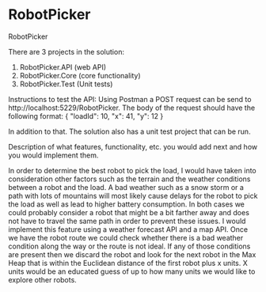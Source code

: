 # RobotPicker
RobotPicker

There are 3 projects in the solution:
1. RobotPicker.API (web API)
2. RobotPicker.Core (core functionality)
3. RobotPicker.Test (Unit tests)

Instructions to test the API:
Using Postman a POST request can be send to http://localhost:5229/RobotPicker. The body of the request should have the following format:
{
  "loadId": 10,
  "x": 41,
  "y": 12
}

In addition to that. The solution also has a unit test project that can be run.

Description of what features, functionality, etc. you would add next and how you would implement them.

In order to determine the best robot to pick the load, I would have taken into consideration other factors such as the terrain and the weather conditions between a robot and the load. A bad weather such as a snow storm or a path with lots of mountains will most likely cause delays for the robot to pick the load as well as lead to higher battery consumption. In both cases we could probably consider a robot that might be a bit farther away and does not have to travel the same path in order to prevent these issues. I would implement this feature using a weather forecast API and a map API. Once we have the robot route we could check whether there is a bad weather condition along the way or the route is not ideal. If any of those conditions are present then we discard the robot and look for the next robot in the Max Heap that is within the Euclidean distance of the first robot plus x units. X units would be an educated guess of up to how many units we would like to explore other robots.

